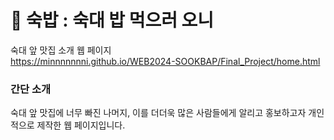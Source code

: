 # 🥐 숙밥 : 숙대 밥 먹으러 오니
숙대 앞 맛집 소개 웹 페이지</br>
https://minnnnnnni.github.io/WEB2024-SOOKBAP/Final_Project/home.html

### 간단 소개
숙대 앞 맛집에 너무 빠진 나머지, 이를 더더욱 많은 사람들에게 알리고 홍보하고자 개인적으로 제작한 웹 페이지입니다.
